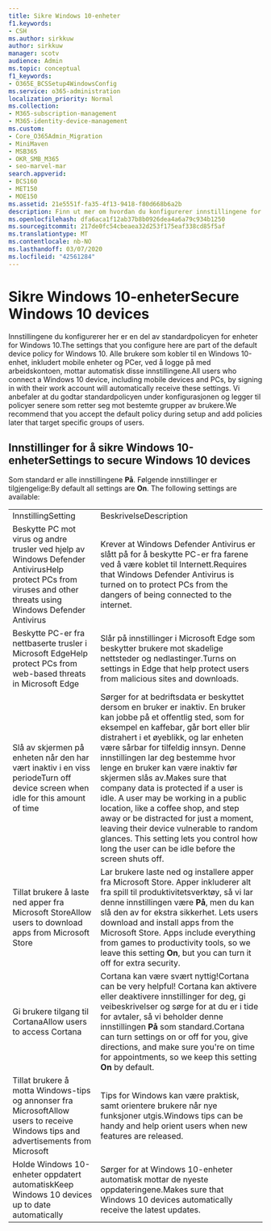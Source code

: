 ```yaml
---
title: Sikre Windows 10-enheter
f1.keywords:
- CSH
ms.author: sirkkuw
author: sirkkuw
manager: scotv
audience: Admin
ms.topic: conceptual
f1_keywords:
- O365E_BCSSetup4WindowsConfig
ms.service: o365-administration
localization_priority: Normal
ms.collection:
- M365-subscription-management
- M365-identity-device-management
ms.custom:
- Core_O365Admin_Migration
- MiniMaven
- MSB365
- OKR_SMB_M365
- seo-marvel-mar
search.appverid:
- BCS160
- MET150
- MOE150
ms.assetid: 21e5551f-fa35-4f13-9418-f80d668b6a2b
description: Finn ut mer om hvordan du konfigurerer innstillingene for standard enhetspolicy som alle Windows 10-enheter mottar når du logger på jobb- eller skolekontoen.
ms.openlocfilehash: dfa6aca1f12ab37b8b0926dea4a6a79c934b1250
ms.sourcegitcommit: 217de0fc54cbeaea32d253f175eaf338cd85f5af
ms.translationtype: MT
ms.contentlocale: nb-NO
ms.lasthandoff: 03/07/2020
ms.locfileid: "42561284"
---
```

# <a name="secure-windows-10-devices"></a><span data-ttu-id="fb5f3-103">Sikre Windows 10-enheter</span><span class="sxs-lookup"><span data-stu-id="fb5f3-103">Secure Windows 10 devices</span></span>

<span data-ttu-id="fb5f3-104">Innstillingene du konfigurerer her er en del av standardpolicyen for enheter for Windows 10.</span><span class="sxs-lookup"><span data-stu-id="fb5f3-104">The settings that you configure here are part of the default device policy for Windows 10.</span></span> <span data-ttu-id="fb5f3-105">Alle brukere som kobler til en Windows 10-enhet, inkludert mobile enheter og PCer, ved å logge på med arbeidskontoen, mottar automatisk disse innstillingene.</span><span class="sxs-lookup"><span data-stu-id="fb5f3-105">All users who connect a Windows 10 device, including mobile devices and PCs, by signing in with their work account will automatically receive these settings.</span></span> <span data-ttu-id="fb5f3-106">Vi anbefaler at du godtar standardpolicyen under konfigurasjonen og legger til policyer senere som retter seg mot bestemte grupper av brukere.</span><span class="sxs-lookup"><span data-stu-id="fb5f3-106">We recommend that you accept the default policy during setup and add policies later that target specific groups of users.</span></span>
  
## <a name="settings-to-secure-windows-10-devices"></a><span data-ttu-id="fb5f3-107">Innstillinger for å sikre Windows 10-enheter</span><span class="sxs-lookup"><span data-stu-id="fb5f3-107">Settings to secure Windows 10 devices</span></span>

<span data-ttu-id="fb5f3-p102">Som standard er alle innstillingene **På**. Følgende innstillinger er tilgjengelige:</span><span class="sxs-lookup"><span data-stu-id="fb5f3-p102">By default all settings are **On**. The following settings are available:</span></span>
  
|||
|:-----|:-----|
|<span data-ttu-id="fb5f3-110">Innstilling</span><span class="sxs-lookup"><span data-stu-id="fb5f3-110">Setting</span></span>  <br/> |<span data-ttu-id="fb5f3-111">Beskrivelse</span><span class="sxs-lookup"><span data-stu-id="fb5f3-111">Description</span></span>  <br/> |
|<span data-ttu-id="fb5f3-112">Beskytte PC mot virus og andre trusler ved hjelp av Windows Defender Antivirus</span><span class="sxs-lookup"><span data-stu-id="fb5f3-112">Help protect PCs from viruses and other threats using Windows Defender Antivirus</span></span>  <br/> |<span data-ttu-id="fb5f3-113">Krever at Windows Defender Antivirus er slått på for å beskytte PC-er fra farene ved å være koblet til Internett.</span><span class="sxs-lookup"><span data-stu-id="fb5f3-113">Requires that Windows Defender Antivirus is turned on to protect PCs from the dangers of being connected to the internet.</span></span>  <br/> |
|<span data-ttu-id="fb5f3-114">Beskytte PC-er fra nettbaserte trusler i Microsoft Edge</span><span class="sxs-lookup"><span data-stu-id="fb5f3-114">Help protect PCs from web-based threats in Microsoft Edge</span></span>  <br/> |<span data-ttu-id="fb5f3-115">Slår på innstillinger i Microsoft Edge som beskytter brukere mot skadelige nettsteder og nedlastinger.</span><span class="sxs-lookup"><span data-stu-id="fb5f3-115">Turns on settings in Edge that help protect users from malicious sites and downloads.</span></span>  <br/> |
|<span data-ttu-id="fb5f3-116">Slå av skjermen på enheten når den har vært inaktiv i en viss periode</span><span class="sxs-lookup"><span data-stu-id="fb5f3-116">Turn off device screen when idle for this amount of time</span></span>  <br/> |<span data-ttu-id="fb5f3-p103">Sørger for at bedriftsdata er beskyttet dersom en bruker er inaktiv. En bruker kan jobbe på et offentlig sted, som for eksempel en kaffebar, går bort eller blir distrahert i et øyeblikk, og lar enheten være sårbar for tilfeldig innsyn. Denne innstillingen lar deg bestemme hvor lenge en bruker kan være inaktiv før skjermen slås av.</span><span class="sxs-lookup"><span data-stu-id="fb5f3-p103">Makes sure that company data is protected if a user is idle. A user may be working in a public location, like a coffee shop, and step away or be distracted for just a moment, leaving their device vulnerable to random glances. This setting lets you control how long the user can be idle before the screen shuts off.</span></span>  <br/> |
|<span data-ttu-id="fb5f3-120">Tillat brukere å laste ned apper fra Microsoft Store</span><span class="sxs-lookup"><span data-stu-id="fb5f3-120">Allow users to download apps from Microsoft Store</span></span>  <br/> |<span data-ttu-id="fb5f3-p104">Lar brukere laste ned og installere apper fra Microsoft Store. Apper inkluderer alt fra spill til produktivitetsverktøy, så vi lar denne innstillingen være **På**, men du kan slå den av for ekstra sikkerhet.  </span><span class="sxs-lookup"><span data-stu-id="fb5f3-p104">Lets users download and install apps from the Microsoft Store. Apps include everything from games to productivity tools, so we leave this setting **On**, but you can turn it off for extra security.  </span></span><br/> |
|<span data-ttu-id="fb5f3-123">Gi brukere tilgang til Cortana</span><span class="sxs-lookup"><span data-stu-id="fb5f3-123">Allow users to access Cortana</span></span>  <br/> |<span data-ttu-id="fb5f3-124">Cortana kan være svært nyttig!</span><span class="sxs-lookup"><span data-stu-id="fb5f3-124">Cortana can be very helpful!</span></span> <span data-ttu-id="fb5f3-125">Cortana kan aktivere eller deaktivere innstillinger for deg, gi veibeskrivelser og sørge for at du er i tide for avtaler, så vi beholder denne innstillingen **På** som standard.</span><span class="sxs-lookup"><span data-stu-id="fb5f3-125">Cortana can turn settings on or off for you, give directions, and make sure you're on time for appointments, so we keep this setting **On** by default.</span></span>  <br/> |
|<span data-ttu-id="fb5f3-126">Tillat brukere å motta Windows-tips og annonser fra Microsoft</span><span class="sxs-lookup"><span data-stu-id="fb5f3-126">Allow users to receive Windows tips and advertisements from Microsoft</span></span>  <br/> |<span data-ttu-id="fb5f3-127">Tips for Windows kan være praktisk, samt orientere brukere når nye funksjoner utgis.</span><span class="sxs-lookup"><span data-stu-id="fb5f3-127">Windows tips can be handy and help orient users when new features are released.</span></span>  <br/> |
|<span data-ttu-id="fb5f3-128">Holde Windows 10-enheter oppdatert automatisk</span><span class="sxs-lookup"><span data-stu-id="fb5f3-128">Keep Windows 10 devices up to date automatically</span></span>  <br/> |<span data-ttu-id="fb5f3-129">Sørger for at Windows 10-enheter automatisk mottar de nyeste oppdateringene.</span><span class="sxs-lookup"><span data-stu-id="fb5f3-129">Makes sure that Windows 10 devices automatically receive the latest updates.</span></span>  <br/> |
   

